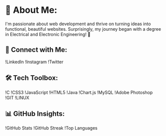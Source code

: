 # 🌟 About Me:
I'm passionate about web development and thrive on turning ideas into functional, beautiful websites. Surprisingly, my journey began with a degree in Electrical and Electronic Engineering! 🚀

## 🚀 Connect with Me:
!LinkedIn !Instagram !Twitter

## 🛠️ Tech Toolbox:
!C !CSS3 !JavaScript !HTML5 !Java !Chart.js !MySQL !Adobe Photoshop !GIT !LINUX

## 📊 GitHub Insights:
!GitHub Stats
!GitHub Streak
!Top Languages
